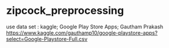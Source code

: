 # zipcock_preprocessing

use data set
: kaggle; Google Play Store Apps; Gautham Prakash
https://www.kaggle.com/gauthamp10/google-playstore-apps?select=Google-Playstore-Full.csv
